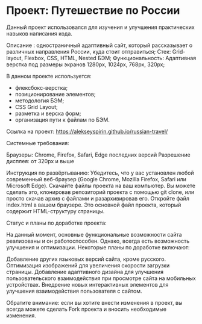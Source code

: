 # Проект: Путешествие по России

Данный проект использовался для изучения и улучшения практических навыков написания кода.

Описание : одностраничный адаптивный сайт, который рассказывает о различных направления России, куда стоит отправиться; 
Стек: Grid-layout, Flexbox, CSS, HTML, Nested БЭМ; 
Функциональность: Адаптивная верстка под размеры экранов 1280px, 1024px, 768px, 320px; 

В данном проекте используется:

- флексбокс-верстка;
- позиционирование элементов;
- методология БЭМ;
- CSS Grid Layout;
- разметка и верска форм;
- организация пути к файлам по БЭМ.


Ссылка на проект: 
https://alekseyspirin.github.io/russian-travel/

Системные требования:

Браузеры: Chrome, Firefox, Safari, Edge последних версий
Разрешение дисплея: от 320px и выше

Инструкция по развёртыванию:
Убедитесь, что у вас установлен любой современный веб-браузер (Google Chrome, Mozilla Firefox, Safari или Microsoft Edge).
Скачайте файлы проекта на ваш компьютер. Вы можете сделать это, клонировав репозиторий проекта с помощью git clone, или просто скачав архив с файлами и разархивировав его.
Откройте файл index.html в вашем браузере. Это основной файл проекта, который содержит HTML-структуру страницы.

Статус и планы по доработке проекта:

На данный момент, основные функциональные возможности сайта реализованы и он работоспособен. Однако, всегда есть возможность улучшения и оптимизации. Некоторые планы по доработке включают:

Добавление других языковых версий сайта, кроме русского.
Оптимизация изображений для увеличения скорости загрузки страницы.
Добавление адаптивного дизайна для улучшения пользовательского взаимодействия при просмотре сайта на мобильных устройствах.
Внедрение новых интерактивных элементов для улучшения взаимодействия пользователя с сайтом.

Обратите внимание: если вы хотите внести изменения в проект, вы всегда можете сделать Fork проекта и вносить необходимые изменения.
